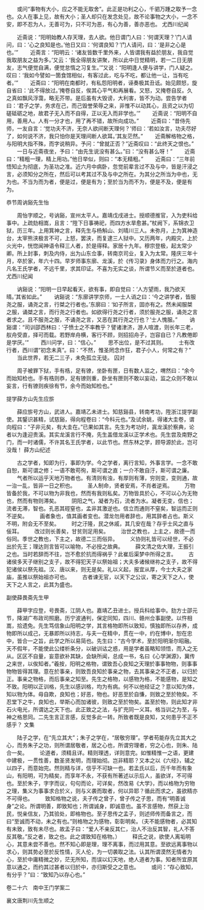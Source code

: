 <!-- { "loadSidebar": true } -->
　　或问“事物有大小，应之不能无取舍”。此正是功利之心，千驷万踵之取予一念也。众人在事上见，故有大小；圣人却只在发念处见，故不论事物之大小，一念不安，即不忍为人，无善可为，只不可为恶，有心为善，善亦恶也。
尤西川纪闻

　　近斋说：“阳明始教人存天理，去人欲。他日谓门人曰：‘何谓天理？’门人请问，曰：‘心之良知是也。’他日又曰：‘何谓良知？’门人请问，曰：‘是非之心是也。’”
　　近斋言：“阳明云：‘诸友皆数千里外来，人皆谓我有益於朋友，我自觉我取朋友之益为多。’又云：‘我全得朋友讲聚，所以此中日觉精明，若一二日无朋友，志气便觉自满，便觉怠惰之习复生。’”又说：“阳明逢人便与讲学，门人疑之。叹曰：‘我如今譬如一箇食馆相似，有客过此，吃与不吃，都让他一让，当有吃者。’”
　　近斋曰：“阳明在南都时，有私怨阳明者，诬奏极其丑诋。始见颇怒，旋自省曰：‘此不得放过。’掩卷自反，俟其心平气和再展看。又怒，又掩卷自反。久之真如飘风浮霭，略无芥带。是后虽有大毁谤，大利害，皆不为动。尝告学者曰：‘君子之学，务求在己，而己毁誉荣辱之来，非惟不以动其心，且资之以为切磋砥砺之地，故君子无入而不自得，正以无入而非学也。’”
　　近斋说：“阳明不自用，善用人。人有一分才也，用了再不错，故所向成功。”
　　近斋曰：“昔侍先师，一友自言：‘觉功夫不济，无奈人欲间断天理何？’师曰：‘若如汝言，功夫尽好了，如何说不济，我只怕你是天理间断人欲耳。’其友茫然。”
　　近斋解格物之格，与阳明大指不殊，而字说稍异。予问：“曾就正否？”近斋叹曰：“此终天之恨也。”
　　一日与近斋夜坐，予曰：“由先生说没有甚么。”曰：“没有甚么呀！”
　　近斋曰：“精粗一理，精上用功。”他日举似，则曰：“本无精粗。”
　　近斋曰：“三年前悟知止为彻底，为圣功之准。近六月中病卧，忽觉前辈言过不及与中，皆是汗浸之言，必须知分之所在，然后可以考其过不及与中之所在。为其分之所当为中也，无为也。不当为而为者，便是过，便是有为；至於当为而不为，便是不及，便是有为。

恭节周讷谿先生怡

　　周怡字顺之，号讷谿，宣州太平人。嘉靖戊戌进士。授顺德推官，入为吏科给事中。上疏劾相嵩，且言：“陞下日事祷祀，而四方水旱愈甚。”杖阙下，系锦衣卫狱，历三年。上用箕神之言，释先生与杨斛山、刘晴川三人。未弥月，上为箕神造台，太宰熊浃极言不可，上怒，罢浃，而复逮三人狱中。又历两年，内殿灾，上於火光中，恍惚闻神语令释三人者，於是得释。家居十九年。穆宗登极，起太常少卿。所上封事，刺及内侍，出为山东佥事，转南京司业，复入为太常。隆庆三年十月，卒於家，年六十四。早岁师事东廓、龙溪，於《传习录》身体而力行之。海内凡名王氏学者，不远千里，求其印证。不喜为无实之谈，所谓节义而至於道者也。
尤西川纪闻

　　讷谿说：“阳明一日早起看天，欲有事，即自觉曰：‘人方望雨，我乃欲天晴。’其省如此。”
　　讷谿说：“东廓讲学京师，一士人诮之曰：‘今之讲学者，皆服尧之服，诵尧之言，行桀之行者也。’东廓曰：‘如子所言，固亦有之。然未闻服桀之服，诵桀之言，而行尧之行者也。如欲得行尧之行者，须於服尧之服，诵尧之言者求之。且不服尧之服，不诵尧之言，又恶在其行尧之行也？’士人愧服。”
　　讷谿谓：“司训邵西林曰：‘子愤士之不率教乎？譬诸津济，游人喧渡，则长年三老，舣舟受直，择可而载。若野岸舟横，客行不顾，则招招舟子，岂容自已？凡教倦即是学厌。’”
　　西川问学，曰：“信心。”
　　思不出位，是不过其则。
　　士有改行者，西川谓“初念未真”。曰：“不然，惟圣罔念作狂，君子小人，何常之有？”
　　当此世界，若无二三子，未免孤立无徒。
囚对

　　周子被罪下狱，手有梏，足有镣，坐卧有匣，日有数人监之，喟然曰：“余今而始知检也。手有梏则恭，足有镣则重，卧坐有匣则不敢以妄动，监之众则不敢以妄言，行有镣则疾徐有节，余今而始知检也。”

提学薛方山先生应旂

　　薛应旂号方山，武进人。嘉靖乙未进士。知慈谿县，转南考功，陞浙江提学副使。其鋻识甚精，试慈谿，得向程卷曰：“今科元也。”及试余姚，得诸大圭卷，谓向程曰：“子非元矣，有大圭在。”已果如其言。先生为考功时，寘龙溪於察典，论者以为逢迎贵溪。其实龙溪言行不掩，先生盖借龙溪以正学术也。先生尝及南野之门，而一时诸儒，不许其名王氏学者，以此节也。然东林之学，顾导源於此，岂可没哉！
薛方山纪述

　　古之学者，知即为行，事即为学。今之学者，离行言知，外事言学。一念不敢自恕，斯可谓之修；一语不敢苟徇，斯可谓之直；一介不敢自汙，斯可谓之廉。
　　气者所以运乎天地万物者也。有清则有浊，有厚则有薄，穷则变，变则通，故一治一乱，皆非一日之积也。
　　圣人制命，贤者安焉，不肖者逆焉。
　　万物皆备於我，不可以物为非我也，然而有我则私矣。万物皆具於心，不可以心为无物也，然而有物则滞矣。
　　阴阳之气，凝者为石，流者为水。凝者无变，信也；流者无滞，智也。孔恶其硜窒也，孟非其激逆也。信立而通则不窒矣，智运而正则不逆矣。
　　画者象也，值其画者变也。潜龙勿用者辞也，用其辞者占也。斯义不明，附会无不至矣。
　　时之汙隆，民之休戚，其几安在哉？存乎士风之直与佞耳。
　　改过则长善矣，甘贫则足用矣。
　　治世之教也，上主之，故德一而俗同。季世之教也，下主之，故德二三而俗异。
　　义协则礼皆可以经世，不必出於先王；理达则言皆可以喻物，不必授之故典。
　　薛文清之佐大理，王振引之也。当时若辞而不往，岂不愈於抗而得祸乎？此崔后渠梦中所得之言。
　　古诸侯多天子继别之支子，故不得犯天子以祭始祖；大夫多诸候继祢之支子，故不得犯诸侯以祭先祖。汉、唐以来，则无是矣。礼以义起，报宜从厚，今士大夫之家庙，虽推以祭始祖亦可也。
　　古者谏无官，以天下之公议，寄之天下之人，使天下之人言之，此其为盛也。

副使薛畏斋先生甲

　　薛甲字应登，号畏斋，江阴人也。嘉靖乙丑进士。授兵科给事中。劾方士邵元节，降湖广布政司照磨。历宁波通判，保定同知，四川、赣州佥事副使。以忤相嵩，拾遗免。先生笃信象山阳明之学，其言格物即所以致知，慎独即所以存养，成物即所以成己，无暴即所以持志，与夫一在精中，贯在一中，约在博中，恕在忠中，皆合一之旨，此学之所以易简也。先生曰：“古今学术，至於阳明渐尔昭融。天不假年，不能使此公缕析条分，以破训诂之惑，用是学者虽略知领悟，而入之无从。区区不自量，妄意欲补其缺，会缺所闻，总成一书，名曰《心学渊源》，冀传之来世，以俟知者。”羲按，阳明之格物，谓致吾心良知之天理於事事物物，则事事物物皆得其理。意在於事亲，则致吾良知於事亲之物，去其事亲之不正者，以归於正。事亲之物格，而后事亲之知至。先生之格物，以感物为格，不能感物，是知之不致。阳明以正训格，先生以感训格，均为有病。何不以他经证之？意以知为体，知以物为体。毋自欺，良知也；好恶，物也。好恶至於自慊，则致之至於物矣。不忍堂下之牛，良知也，举斯心而加诸彼，则致之至於物矣。盖至於物，则此知才非石火电光，所谓达之天下也。此正致之之法，与扩充同一义耳。格当训之为至，与神之格思同。二先生言正言感，反觉多此一转。所致者既是良知，又何患乎不正不感乎？
文集

　　陆子之学，在“先立其大”；朱子之学在，“居敬穷理”。学者苟能存先立其大之心，而务朱子之功，则所谓居敬者，居之心也，所谓穷理者，穷之心也，则朱、陆合一矣。
　　论道者，须精且详。精则理透，详则意完。如惟精惟一之语，更建中建极，一贯性善，数圣贤发明，而理始彻。岂非精耶？又本之以《六经》，辅之以四子，而意始完。然则精与详，信乎不可缺一也。若孟氏以后，历千年而有象山，有阳明，可为精矣，而享年不永，不获有所著述以示后人，虽欲详，不可得也。至於朱子，字字而议，句句而论，可详矣，然改易《大学》，而以格物为穷物之理，集义为事事求合於义，则与义袭而取者，何以异耶？循此而求之，虽欲精亦不可得也。
　　致知格物之说，夫子传之曾子，曾子传之子思，而有“明善诚身”之论。所谓明善，即致知也；所谓诚身，即诚意也。虽不言感物，然获上治民，悦亲信友，乃其验处，即格物也。至子思传之孟子，则述师传而备言之，而曰“至诚而不动，未之有也。”则格物之为感物，彰彰明矣。（夫不能感物者，必其知有未致，致有未尽也。故孟子曰：“爱人不亲反其仁，治人不治反其智，礼人不答反其敬。”反之者，致之也。此之谓致知在格物。）
　　释氏之说，欲使人离垢明心，其意未尝不善也。然不知心即是理，理不离事，而过用其意。至欲远离事物以求心，则其势必至於反性情，灭人伦，为一切袭取之法。认其所谓漠然无情者为心，至於中庸精微之妙，茫无所知，而误以幻天地，绝人道者为事。知者所宜原其意以通之，而约其过甚者以归於中，亦归斯受之之意也。
　　或问：“存心致知，有分乎？”曰：“致知乃以存心也。”



卷二十六　南中王门学案二

襄文唐荆川先生顺之

